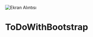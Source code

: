 ![Ekran Alıntısı](https://user-images.githubusercontent.com/102403844/199852729-feacd052-586e-4448-b078-814941770452.PNG)


# ToDoWithBootstrap
